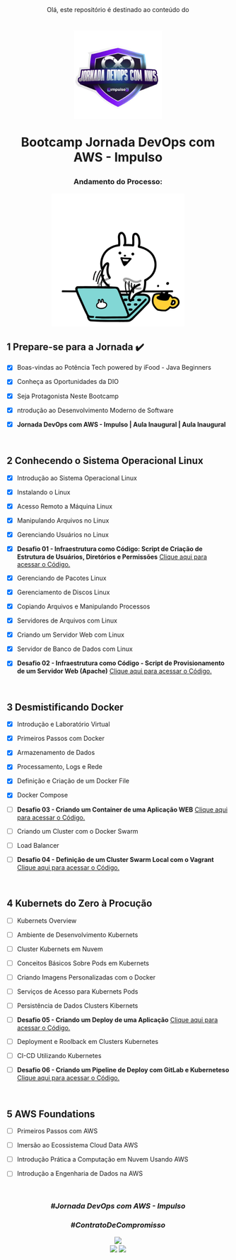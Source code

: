 <div align="center">
Olá, este repositório é destinado ao conteúdo do 



<h1><img height="200vh" src="images/bootcamp-aws.webp">

Bootcamp Jornada DevOps com AWS - Impulso</h1>

<h3> Andamento do Processo:</h3>

<img height="300vh" src="images/letscode.gif">

</div>

## 1 Prepare-se para a Jornada :heavy_check_mark:

  - [x] Boas-vindas ao Potência Tech powered by iFood - Java Beginners

  - [x] Conheça as Oportunidades da DIO

  - [x] Seja Protagonista Neste Bootcamp

  - [x] ntrodução ao Desenvolvimento Moderno de Software

  - [x] **Jornada DevOps com AWS - Impulso | Aula Inaugural | Aula Inaugural**

  <br/>

## 2 Conhecendo o Sistema Operacional Linux

  - [x] Introdução ao Sistema Operacional Linux

  - [x] Instalando o Linux

  - [x] Acesso Remoto a Máquina Linux

  - [x] Manipulando Arquivos no Linux
  
  - [x] Gerenciando Usuários no Linux

  - [x] **Desafio 01 - Infraestrutura como Código: Script de Criação de Estrutura de Usuários, Diretórios e Permissões** [Clique aqui para acessar o Código.](https://github.com/erivamjr/Jornada-DevOps-com-AWS---Impulso/blob/main/desafio-1/iacaws.sh)

  - [x] Gerenciando de Pacotes Linux

  - [x] Gerenciamento de Discos Linux

  - [x] Copiando Arquivos e Manipulando Processos

  - [x] Servidores de Arquivos com Linux

  - [x] Criando um Servidor Web com Linux

  - [x] Servidor de Banco de Dados com Linux

  - [x] **Desafio 02 - Infraestrutura como Código - Script de Provisionamento de um Servidor Web (Apache)** [Clique aqui para acessar o Código.](https://github.com/erivamjr/Jornada-DevOps-com-AWS---Impulso/blob/main/desafio-2/iacaws.sh)


  <br/>

## 3 Desmistificando Docker

  - [x] Introdução e Laboratório Virtual

  - [x] Primeiros Passos com Docker

  - [x]  Armazenamento de Dados

  - [x] Processamento, Logs e Rede
  
  - [x] Definição e Criação de um Docker File
  
  - [x] Docker Compose

  - [ ] **Desafio 03 - Criando um Container de uma Aplicação WEB** [Clique aqui para acessar o Código.]()

  - [ ] Criando um Cluster com o Docker Swarm

  - [ ] Load Balancer

  - [ ] **Desafio 04 - Definição de um Cluster Swarm Local com o Vagrant** [Clique aqui para acessar o Código.]()

 <br/>

 ## 4 Kubernets do Zero à Procução

  - [ ] Kubernets Overview

  - [ ] Ambiente de Desenvolvimento Kubernets

  - [ ] Cluster Kubernets em Nuvem

  - [ ] Conceitos Básicos Sobre Pods em Kubernets
  
  - [ ] Criando Imagens Personalizadas com o Docker

  - [ ] Serviços de Acesso para Kubernets Pods

  - [ ] Persistência de Dados Clusters Kibernets

  - [ ] **Desafio 05 - Criando um Deploy de uma Aplicação** [Clique aqui para acessar o Código.]()

  - [ ] Deployment e Roolback em Clusters Kubernetes

  - [ ] CI-CD Utilizando Kubernetes

  - [ ] **Desafio 06 - Criando um Pipeline de Deploy com GitLab e Kuberneteso** [Clique aqui para acessar o Código.]()


 <br/>

 ## 5 AWS Foundations

  - [ ] Primeiros Passos com AWS

  - [ ] Imersão ao Ecossistema Cloud Data AWS

  - [ ] Introdução Prática a Computação em Nuvem Usando AWS

  - [ ] Introdução a Engenharia de Dados na AWS
  

 <br/>


<div align="center">

### _#Jornada DevOps com AWS - Impulso_

### _#ContratoDeCompromisso_

  <img height="200vh" src="https://github.com/leticiapalaro/leticiapalaro/blob/main/ok.gif?raw=true"><br><a href="https://www.linkedin.com/in/erivamjr/" target="_blank"><img height="25vh" src="https://github.com/leticiapalaro/leticiapalaro/blob/main/linkedin.png?raw=true" target="_blank"></a>
  <a href = "mailto:erivam_jr@hotmail.com"><img height="25vh" src="https://github.com/leticiapalaro/leticiapalaro/blob/main/contato.png?raw=true" target="_blank"></a><br>

</div>
